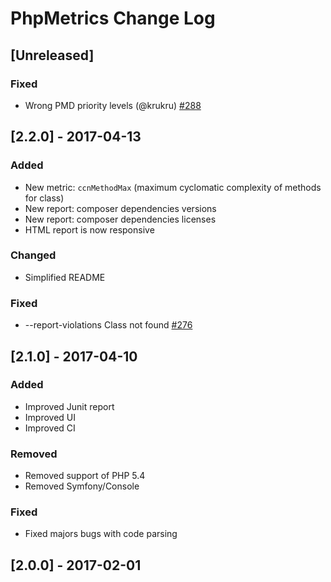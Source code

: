 # PhpMetrics Change Log

## [Unreleased]
### Fixed
- Wrong PMD priority levels (@krukru) [#288](https://github.com/phpmetrics/PhpMetrics/issues/288)

## [2.2.0] - 2017-04-13
### Added
- New metric: `ccnMethodMax` (maximum cyclomatic complexity of methods for class)
- New report: composer dependencies versions
- New report: composer dependencies licenses
- HTML report is now responsive
### Changed
- Simplified README
### Fixed
- --report-violations Class not found [#276](https://github.com/phpmetrics/PhpMetrics/issues/276)

## [2.1.0] - 2017-04-10
### Added
- Improved Junit report
- Improved UI
- Improved CI
### Removed
- Removed support of PHP 5.4
- Removed Symfony/Console
### Fixed
- Fixed majors bugs with code parsing

## [2.0.0] - 2017-02-01

